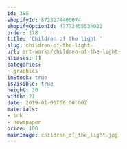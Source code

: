 ```yaml
---
id: 385
shopifyId: 8723274400074
shopifyOptionId: 47772455534922
order: 178
title: 'Children of the light '
slug: children-of-the-light-
url: art-works/children-of-the-light-
aliases: []
categories:
- graphics
inStock: true
isVisible: true
height: 30
width: 21
date: 2019-01-01T00:00:00Z
materials:
- ink
- newspaper
price: 100
mainImage: children_of_the_light.jpg
---
```


